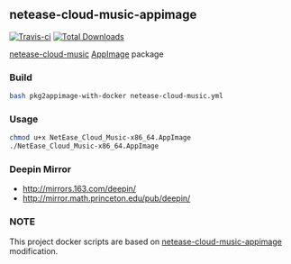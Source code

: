 ## netease-cloud-music-appimage
[![Travis-ci](https://img.shields.io/travis/ZetaoYang/netease-cloud-music-appimage.svg?style=flat-square&label=Travis-ci)](https://travis-ci.org/ZetaoYang/netease-cloud-music-appimage)
[![Total Downloads](https://img.shields.io/github/downloads/ZetaoYang/netease-cloud-music-appimage/total.svg?style=flat-square)](https://github.com/ZetaoYang/netease-cloud-music-appimage/releases)

[netease-cloud-music](http://music.163.com) [AppImage](https://github.com/AppImage/AppImageKit) package

### Build

```bash
bash pkg2appimage-with-docker netease-cloud-music.yml
```

### Usage

```bash
chmod u+x NetEase_Cloud_Music-x86_64.AppImage
./NetEase_Cloud_Music-x86_64.AppImage
```

### Deepin Mirror

- http://mirrors.163.com/deepin/
- http://mirror.math.princeton.edu/pub/deepin/

### NOTE

This project docker scripts are based on  [netease-cloud-music-appimage](https://github.com/kelleg/netease-cloud-music-appimage) modification.

